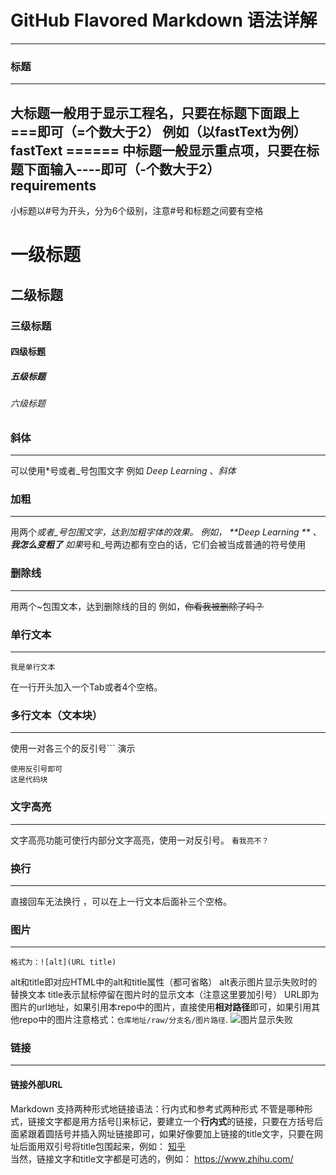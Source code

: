 # GitHub Flavored Markdown 语法详解
***
### 标题
***
大标题一般用于显示工程名，只要在标题下面跟上===即可（=个数大于2）
例如（以fastText为例）<br>
    fastText
	======
中标题一般显示重点项，只要在标题下面输入----即可（-个数大于2）<br>
requirements
----
小标题以#号为开头，分为6个级别，注意#号和标题之间要有空格
# 一级标题
## 二级标题
### 三级标题
#### 四级标题
##### 五级标题
###### 六级标题

### 斜体
***
可以使用*号或者_号包围文字
例如 *Deep Learning* 、_斜体_
### 加粗
***
用两个*或者_号包围文字，达到加粗字体的效果。
例如， **Deep Learning ** 、 __我怎么变粗了__
如果*号和_号两边都有空白的话，它们会被当成普通的符号使用
### 删除线
***
用两个~包围文本，达到删除线的目的
例如，~~你看我被删除了吗？~~

### 单行文本
***
	我是单行文本
在一行开头加入一个Tab或者4个空格。   
### 多行文本（文本块）
***
使用一对各三个的反引号```
演示
```
使用反引号即可
这是代码块
```
### 文字高亮
***
文字高亮功能可使行内部分文字高亮，使用一对反引号。
`看我亮不？`
### 换行
***
直接回车无法换行 ，可以在上一行文本后面补三个空格。
### 图片
***
	格式为：![alt](URL title)
alt和title即对应HTML中的alt和title属性（都可省略）
alt表示图片显示失败时的替换文本
title表示鼠标停留在图片时的显示文本（注意这里要加引号）
URL即为图片的url地址，如果引用本repo中的图片，直接使用**相对路径**即可，如果引用其他repo中的图片注意格式：`仓库地址/raw/分支名/图片路径`.
![图片显示失败](http://wx2.sinaimg.cn/large/77ba098bgy1ffr3i7d3zij21kw167wx1.jpg "鲸鱼座")
### 链接
***
#### 链接外部URL
Markdown 支持两种形式地链接语法：行内式和参考式两种形式
不管是哪种形式，链接文字都是用方括号[]来标记，要建立一个**行内式**的链接，只要在方括号后面紧跟着圆括号并插入网址链接即可，如果好像要加上链接的title文字，只要在网址后面用双引号将title包围起来，例如：
[知乎](https://www.zhihu.com/ "首页")<br>
当然，链接文字和title文字都是可选的，例如：
https://www.zhihu.com/
